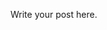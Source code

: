<!-- 
.. title: Ajar Protokol, Bukan Bahasa
.. slug: ajar-protokol-bukan-bahasa
.. date: 2015/03/01 16:10:51
.. tags: draft
.. link: 
.. description: 
.. type: text
-->

Write your post here.
